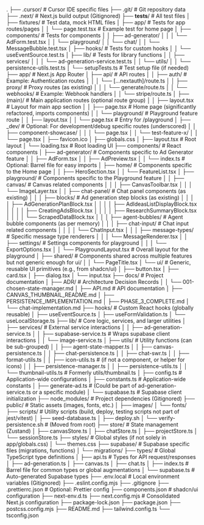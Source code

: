 .
├── .cursor/                     # Cursor IDE specific files
├── .git/                        # Git repository data
├── .next/                       # Next.js build output (Gitignored)
├── __tests__/                   # All test files
│   ├── fixtures/                # Test data, mock HTML files
│   ├── app/                     # Tests for app routes/pages
│   │   └── page.test.tsx        # Example test for home page
│   ├── components/              # Tests for components
│   │   ├── ad-generator/
│   │   │   └── AdForm.test.tsx
│   │   └── playground/
│   │       └── chat/
│   │           └── MessageBubble.test.tsx
│   ├── hooks/                   # Tests for custom hooks
│   │   └── useEventSource.test.ts
│   ├── lib/                     # Tests for library functions
│   │   ├── services/
│   │   │   └── ad-generation-service.test.ts
│   │   └── utils/
│   │       └── persistence-utils.test.ts
│   └── setupTests.ts            # Test setup file (if needed)
├── app/                         # Next.js App Router
│   ├── api/                     # API routes
│   │   ├── auth/                # Example: Authentication routes
│   │   │   └── [...nextauth]/route.ts
│   │   ├── proxy/               # Proxy routes (as existing)
│   │   │   └── generate/route.ts
│   │   └── webhooks/            # Example: Webhook handlers
│   │       └── stripe/route.ts
│   ├── (main)/                  # Main application routes (optional route group)
│   │   ├── layout.tsx           # Layout for main app section
│   │   ├── page.tsx             # Home page (significantly refactored, imports components)
│   │   └── playground/          # Playground feature route
│   │       ├── layout.tsx
│   │       └── page.tsx         # Entry for /playground
│   ├── _dev/                    # Optional: For development/debug specific routes (underscored)
│   │   ├── component-showcase/
│   │   │   └── page.tsx
│   │   └── test-feature-x/
│   │       └── page.tsx
│   ├── favicon.ico
│   ├── globals.css
│   ├── layout.tsx               # Root layout
│   └── loading.tsx              # Root loading UI
├── components/                  # React components
│   ├── ad-generator/            # Components specific to Ad Generator feature
│   │   ├── AdForm.tsx
│   │   ├── AdPreview.tsx
│   │   └── index.ts             # Optional: Barrel file for easy imports
│   ├── home/                    # Components specific to the Home page
│   │   ├── HeroSection.tsx
│   │   └── FeatureList.tsx
│   ├── playground/              # Components specific to the Playground feature
│   │   ├── canvas/              # Canvas related components
│   │   │   ├── CanvasToolbar.tsx
│   │   │   └── ImageLayer.tsx
│   │   ├── chat-panel/          # Chat panel components (as existing)
│   │   │   ├── blocks/          # Ad generation step blocks (as existing)
│   │   │   │   ├── AdGenerationPlanBlock.tsx
│   │   │   │   ├── AdIdeasListDisplayBlock.tsx
│   │   │   │   ├── CreatingAdsBlock.tsx
│   │   │   │   ├── ResearchSummaryBlock.tsx
│   │   │   │   └── ScrapedDataBlock.tsx
│   │   │   ├── agent-bubbles/   # Agent bubble components (as per memory)
│   │   │   ├── chat-input/      # Chat input related components
│   │   │   │   └── ChatInput.tsx
│   │   │   ├── message-types/   # Specific message type renderers
│   │   │   └── MessageRenderer.tsx
│   │   ├── settings/            # Settings components for playground
│   │   │   └── ExportOptions.tsx
│   │   └── PlaygroundLayout.tsx # Overall layout for the playground
│   ├── shared/                  # Components shared across multiple features but not generic enough for ui/
│   │   └── PageTitle.tsx
│   └── ui/                      # Generic, reusable UI primitives (e.g., from shadcn/ui)
│       ├── button.tsx
│       ├── card.tsx
│       ├── dialog.tsx
│       └── input.tsx
├── docs/                        # Project documentation
│   ├── ADR/                     # Architecture Decision Records
│   │   └── 001-chosen-state-manager.md
│   ├── API.md                   # API documentation
│   ├── CANVAS_THUMBNAIL_README.md
│   ├── PERSISTENCE_IMPLEMENTATION.md
│   ├── PHASE_3_COMPLETE.md
│   └── chat-implementation.md
├── hooks/                       # Custom React hooks (globally reusable)
│   ├── useEventSource.ts
│   ├── useFormValidation.ts
│   └── useLocalStorage.ts
├── lib/                         # Core logic, services, and larger utilities
│   ├── services/                # External service interactions
│   │   ├── ad-generation-service.ts
│   │   ├── supabase-service.ts  # Wraps supabase client interactions
│   │   └── image-service.ts
│   ├── utils/                   # Utility functions (can be sub-grouped)
│   │   ├── agent-state-mapper.ts
│   │   ├── canvas-persistence.ts
│   │   ├── chat-persistence.ts
│   │   ├── chat-swr.ts
│   │   ├── format-utils.ts
│   │   ├── icon-utils.ts      # (if not a component, or helper for icons)
│   │   ├── persistence-manager.ts
│   │   ├── persistence-utils.ts
│   │   └── thumbnail-utils.ts   # Formerly utils/thumbnail.ts
│   ├── config.ts                # Application-wide configurations
│   ├── constants.ts             # Application-wide constants
│   ├── generate-ad.ts           # (Could be part of ad-generation-service.ts or a specific module)
│   └── supabase.ts              # Supabase client initialization
├── node_modules/                # Project dependencies (Gitignored)
├── public/                      # Static assets (images, fonts, etc.)
│   ├── images/
│   └── fonts/
├── scripts/                     # Utility scripts (build, deploy, testing scripts not part of jest/vitest)
│   ├── seed-database.ts
│   ├── deploy.sh
│   └── verify-persistence.sh    # (Moved from root)
├── store/                       # State management (Zustand)
│   ├── canvasStore.ts
│   ├── chatStore.ts
│   ├── projectStore.ts
│   └── sessionStore.ts
├── styles/                      # Global styles (if not solely in app/globals.css)
│   └── themes.css
├── supabase/                    # Supabase specific files (migrations, functions)
│   └── migrations/
├── types/                       # Global TypeScript type definitions
│   ├── api.ts                   # Types for API request/responses
│   ├── ad-generation.ts
│   ├── canvas.ts
│   ├── chat.ts
│   ├── index.ts                 # Barrel file for common types or global augmentations
│   └── supabase.ts              # Auto-generated Supabase types
├── .env.local                   # Local environment variables (Gitignored)
├── .eslint.config.mjs
├── .gitignore
├── .prettierrc.json             # Optional: Prettier config
├── components.json              # shadcn/ui configuration
├── next-env.d.ts
├── next.config.mjs              # Consolidated Next.js configuration
├── package-lock.json
├── package.json
├── postcss.config.mjs
├── README.md
├── tailwind.config.ts
└── tsconfig.json